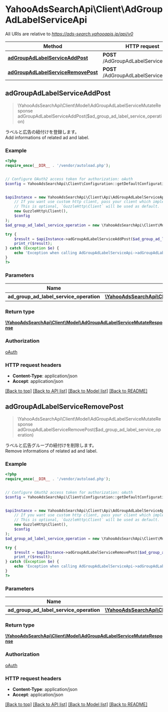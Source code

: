 # YahooAdsSearchApi\Client\AdGroupAdLabelServiceApi

All URIs are relative to *https://ads-search.yahooapis.jp/api/v0*

Method | HTTP request | Description
------------- | ------------- | -------------
[**adGroupAdLabelServiceAddPost**](AdGroupAdLabelServiceApi.md#adGroupAdLabelServiceAddPost) | **POST** /AdGroupAdLabelService/add | 
[**adGroupAdLabelServiceRemovePost**](AdGroupAdLabelServiceApi.md#adGroupAdLabelServiceRemovePost) | **POST** /AdGroupAdLabelService/remove | 



## adGroupAdLabelServiceAddPost

> \YahooAdsSearchApi\Client\Model\AdGroupAdLabelServiceMutateResponse adGroupAdLabelServiceAddPost($ad_group_ad_label_service_operation)



<ja>ラベルと広告の紐付けを登録します。</ja><br><en>Add informations of related ad and label.</en>

### Example

```php
<?php
require_once(__DIR__ . '/vendor/autoload.php');


// Configure OAuth2 access token for authorization: oAuth
$config = YahooAdsSearchApi\Client\Configuration::getDefaultConfiguration()->setAccessToken('YOUR_ACCESS_TOKEN');


$apiInstance = new YahooAdsSearchApi\Client\Api\AdGroupAdLabelServiceApi(
    // If you want use custom http client, pass your client which implements `GuzzleHttp\ClientInterface`.
    // This is optional, `GuzzleHttp\Client` will be used as default.
    new GuzzleHttp\Client(),
    $config
);
$ad_group_ad_label_service_operation = new \YahooAdsSearchApi\Client\Model\AdGroupAdLabelServiceOperation(); // \YahooAdsSearchApi\Client\Model\AdGroupAdLabelServiceOperation | 

try {
    $result = $apiInstance->adGroupAdLabelServiceAddPost($ad_group_ad_label_service_operation);
    print_r($result);
} catch (Exception $e) {
    echo 'Exception when calling AdGroupAdLabelServiceApi->adGroupAdLabelServiceAddPost: ', $e->getMessage(), PHP_EOL;
}
?>
```

### Parameters


Name | Type | Description  | Notes
------------- | ------------- | ------------- | -------------
 **ad_group_ad_label_service_operation** | [**\YahooAdsSearchApi\Client\Model\AdGroupAdLabelServiceOperation**](../Model/AdGroupAdLabelServiceOperation.md)|  | [optional]

### Return type

[**\YahooAdsSearchApi\Client\Model\AdGroupAdLabelServiceMutateResponse**](../Model/AdGroupAdLabelServiceMutateResponse.md)

### Authorization

[oAuth](../../README.md#oAuth)

### HTTP request headers

- **Content-Type**: application/json
- **Accept**: application/json

[[Back to top]](#) [[Back to API list]](../../README.md#documentation-for-api-endpoints)
[[Back to Model list]](../../README.md#documentation-for-models)
[[Back to README]](../../README.md)


## adGroupAdLabelServiceRemovePost

> \YahooAdsSearchApi\Client\Model\AdGroupAdLabelServiceMutateResponse adGroupAdLabelServiceRemovePost($ad_group_ad_label_service_operation)



<ja>ラベルと広告グループの紐付けを削除します。</ja><br><en>Remove informations of related ad and label.</en>

### Example

```php
<?php
require_once(__DIR__ . '/vendor/autoload.php');


// Configure OAuth2 access token for authorization: oAuth
$config = YahooAdsSearchApi\Client\Configuration::getDefaultConfiguration()->setAccessToken('YOUR_ACCESS_TOKEN');


$apiInstance = new YahooAdsSearchApi\Client\Api\AdGroupAdLabelServiceApi(
    // If you want use custom http client, pass your client which implements `GuzzleHttp\ClientInterface`.
    // This is optional, `GuzzleHttp\Client` will be used as default.
    new GuzzleHttp\Client(),
    $config
);
$ad_group_ad_label_service_operation = new \YahooAdsSearchApi\Client\Model\AdGroupAdLabelServiceOperation(); // \YahooAdsSearchApi\Client\Model\AdGroupAdLabelServiceOperation | 

try {
    $result = $apiInstance->adGroupAdLabelServiceRemovePost($ad_group_ad_label_service_operation);
    print_r($result);
} catch (Exception $e) {
    echo 'Exception when calling AdGroupAdLabelServiceApi->adGroupAdLabelServiceRemovePost: ', $e->getMessage(), PHP_EOL;
}
?>
```

### Parameters


Name | Type | Description  | Notes
------------- | ------------- | ------------- | -------------
 **ad_group_ad_label_service_operation** | [**\YahooAdsSearchApi\Client\Model\AdGroupAdLabelServiceOperation**](../Model/AdGroupAdLabelServiceOperation.md)|  | [optional]

### Return type

[**\YahooAdsSearchApi\Client\Model\AdGroupAdLabelServiceMutateResponse**](../Model/AdGroupAdLabelServiceMutateResponse.md)

### Authorization

[oAuth](../../README.md#oAuth)

### HTTP request headers

- **Content-Type**: application/json
- **Accept**: application/json

[[Back to top]](#) [[Back to API list]](../../README.md#documentation-for-api-endpoints)
[[Back to Model list]](../../README.md#documentation-for-models)
[[Back to README]](../../README.md)

